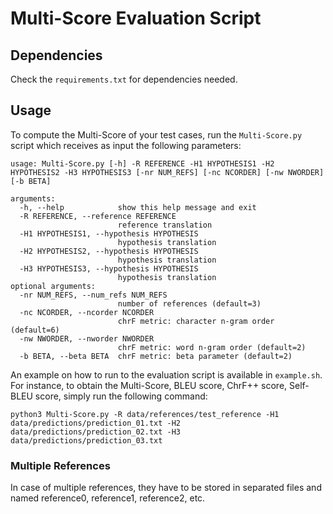 # Multi-Score Evaluation Script

## Dependencies

Check the `requirements.txt` for dependencies needed.

## Usage

To compute the Multi-Score of your test cases, run the `Multi-Score.py` script which receives as input the following parameters:

```
usage: Multi-Score.py [-h] -R REFERENCE -H1 HYPOTHESIS1 -H2 HYPOTHESIS2 -H3 HYPOTHESIS3 [-nr NUM_REFS] [-nc NCORDER] [-nw NWORDER] [-b BETA]

arguments:
  -h, --help            show this help message and exit
  -R REFERENCE, --reference REFERENCE
                        reference translation
  -H1 HYPOTHESIS1, --hypothesis HYPOTHESIS
                        hypothesis translation
  -H2 HYPOTHESIS2, --hypothesis HYPOTHESIS
                        hypothesis translation
  -H3 HYPOTHESIS3, --hypothesis HYPOTHESIS
                        hypothesis translation
optional arguments:
  -nr NUM_REFS, --num_refs NUM_REFS
                        number of references (default=3)
  -nc NCORDER, --ncorder NCORDER
                        chrF metric: character n-gram order (default=6)
  -nw NWORDER, --nworder NWORDER
                        chrF metric: word n-gram order (default=2)
  -b BETA, --beta BETA  chrF metric: beta parameter (default=2)
```

An example on how to run to the evaluation script is available in `example.sh`. For instance, to obtain the Multi-Score, BLEU score, ChrF++ score, Self-BLEU score, simply run the following command:

```
python3 Multi-Score.py -R data/references/test_reference -H1 data/predictions/prediction_01.txt -H2 data/predictions/prediction_02.txt -H3 data/predictions/prediction_03.txt
```

### Multiple References

In case of multiple references, they have to be stored in separated files and named reference0, reference1, reference2, etc.